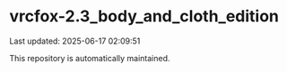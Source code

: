 # vrcfox-2.3_body_and_cloth_edition

Last updated: 2025-06-17 02:09:51

This repository is automatically maintained.
